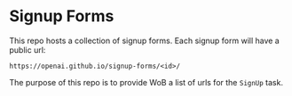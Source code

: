 # Signup Forms

This repo hosts a collection of signup forms. Each signup form will have a public url:

```
https://openai.github.io/signup-forms/<id>/
```

The purpose of this repo is to provide WoB a list of urls for the `SignUp` task.
